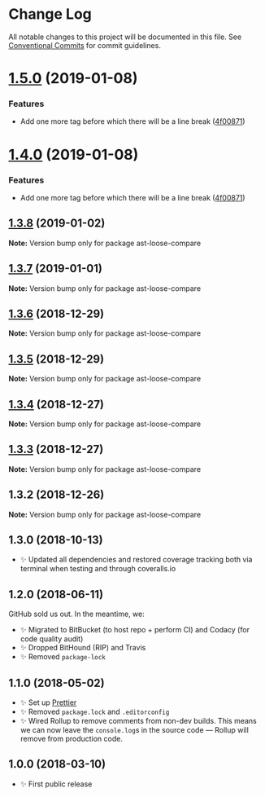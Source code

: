 # Change Log

All notable changes to this project will be documented in this file.
See [Conventional Commits](https://conventionalcommits.org) for commit guidelines.

# [1.5.0](https://bitbucket.org/codsen/codsen/src/master/packages/ast-loose-compare/compare/ast-loose-compare@1.3.8...ast-loose-compare@1.5.0) (2019-01-08)

### Features

- Add one more tag before which there will be a line break ([4f00871](https://bitbucket.org/codsen/codsen/src/master/packages/ast-loose-compare/commits/4f00871))

# [1.4.0](https://bitbucket.org/codsen/codsen/src/master/packages/ast-loose-compare/compare/ast-loose-compare@1.3.8...ast-loose-compare@1.4.0) (2019-01-08)

### Features

- Add one more tag before which there will be a line break ([4f00871](https://bitbucket.org/codsen/codsen/src/master/packages/ast-loose-compare/commits/4f00871))

## [1.3.8](https://bitbucket.org/codsen/codsen/src/master/packages/ast-loose-compare/compare/ast-loose-compare@1.3.7...ast-loose-compare@1.3.8) (2019-01-02)

**Note:** Version bump only for package ast-loose-compare

## [1.3.7](https://bitbucket.org/codsen/codsen/src/master/packages/ast-loose-compare/compare/ast-loose-compare@1.3.6...ast-loose-compare@1.3.7) (2019-01-01)

**Note:** Version bump only for package ast-loose-compare

## [1.3.6](https://bitbucket.org/codsen/codsen/src/master/packages/ast-loose-compare/compare/ast-loose-compare@1.3.5...ast-loose-compare@1.3.6) (2018-12-29)

**Note:** Version bump only for package ast-loose-compare

## [1.3.5](https://bitbucket.org/codsen/codsen/src/master/packages/ast-loose-compare/compare/ast-loose-compare@1.3.4...ast-loose-compare@1.3.5) (2018-12-29)

**Note:** Version bump only for package ast-loose-compare

## [1.3.4](https://bitbucket.org/codsen/codsen/src/master/packages/ast-loose-compare/compare/ast-loose-compare@1.3.3...ast-loose-compare@1.3.4) (2018-12-27)

**Note:** Version bump only for package ast-loose-compare

## [1.3.3](https://bitbucket.org/codsen/codsen/src/master/packages/ast-loose-compare/compare/ast-loose-compare@1.3.2...ast-loose-compare@1.3.3) (2018-12-27)

**Note:** Version bump only for package ast-loose-compare

## 1.3.2 (2018-12-26)

**Note:** Version bump only for package ast-loose-compare

## 1.3.0 (2018-10-13)

- ✨ Updated all dependencies and restored coverage tracking both via terminal when testing and through coveralls.io

## 1.2.0 (2018-06-11)

GitHub sold us out. In the meantime, we:

- ✨ Migrated to BitBucket (to host repo + perform CI) and Codacy (for code quality audit)
- ✨ Dropped BitHound (RIP) and Travis
- ✨ Removed `package-lock`

## 1.1.0 (2018-05-02)

- ✨ Set up [Prettier](https://prettier.io)
- ✨ Removed `package.lock` and `.editorconfig`
- ✨ Wired Rollup to remove comments from non-dev builds. This means we can now leave the `console.log`s in the source code — Rollup will remove from production code.

## 1.0.0 (2018-03-10)

- ✨ First public release

